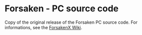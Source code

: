 # Forsaken - PC source code

Copy of the original release of the Forsaken PC source code. For informations, see the [ForsakenX Wiki](https://github.com/ForsakenX/forsaken/wiki).
